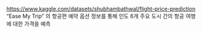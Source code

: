 https://www.kaggle.com/datasets/shubhambathwal/flight-price-prediction   <br/>
“Ease My Trip” 의 항공편 예약 옵션 정보를 통해 인도 6개 주요 도시 간의 항공 여행에 대한 가격을 예측 
